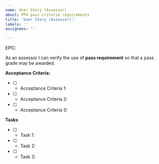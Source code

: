 ```yaml
---
name: User Story (Assessor)
about: PP4 pass criteria requirements
title: 'User Story (Assessor):'
labels: ''
assignees: ''

---
```


EPIC: <EPIC>

As an assessor I can verify the use of **pass requirement** so that a pass grade may be awarded.

 **Acceptance Criteria:** 

- [ ] * Acceptance Criteria 1: 

- [ ] * Acceptance Criteria 2:

- [ ] * Acceptance Criteria 3:

**Tasks**

- [ ] * Task 1: 

- [ ] * Task 2: 

- [ ] * Task 3:
